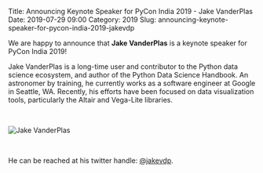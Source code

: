 Title: Announcing Keynote Speaker for PyCon India 2019 - Jake VanderPlas
Date: 2019-07-29 09:00
Category: 2019
Slug: announcing-keynote-speaker-for-pycon-india-2019-jakevdp

We are happy to announce that **Jake VanderPlas** is a keynote speaker
for PyCon India 2019!

<!-- PELICAN_END_SUMMARY -->

Jake VanderPlas is a long-time user and contributor to the Python data
science ecosystem, and author of the Python Data Science Handbook. An
astronomer by training, he currently works as a software engineer at
Google in Seattle, WA. Recently, his efforts have been focused on data
visualization tools, particularly the Altair and Vega-Lite libraries.

<br>

![Jake VanderPlas]({static}/images/jake-vanderplas.jpg)

<br>

He can be reached at his twitter
handle: [@jakevdp](https://twitter.com/jakevdp).
